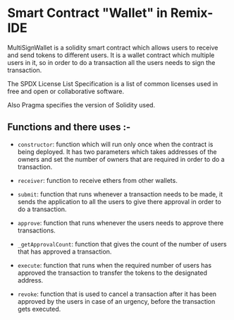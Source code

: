 # Smart Contract "Wallet" in Remix-IDE

MultiSignWallet is a solidity smart contract which allows users to receive and send tokens to different users. It is a wallet contract which multiple users in it, so in order to do a transaction all the users needs to sign the transaction.

The SPDX License List Specification is a list of common licenses used in free and open or collaborative software.

Also Pragma specifies the version of Solidity used.

## Functions and there uses :-

- <code>constructor</code>: function which will run only once when the contract is being deployed. It has two parameters which takes addresses of the owners and set the number of owners that are required in order to do a transaction.

- <code>receiver</code>: function to receive ethers from other wallets.

- <code>submit</code>: function that runs whenever a transaction needs to be made, it sends the application to all the users to give there approval in order to do a transaction.

- <code>approve</code>: function that runs whenever the users needs to approve there transactions.

- <code>_getApprovalCount</code>: function that gives the count of the number of users that has approved a transaction.

- <code>execute</code>: function that runs when the required number of users has approved the transaction to transfer the tokens to the designated address.

- <code>revoke</code>: function that is used to cancel a transaction after it has been approved by the users in case of an urgency, before the transaction gets executed.
